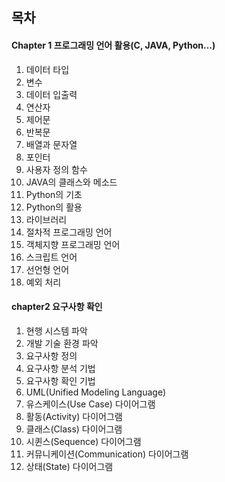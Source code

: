 ## 목차



#### Chapter 1 프로그래밍 언어 활용(C, JAVA, Python...)

1. 데이터 타입 
2. 변수
3. 데이터 입출력
4. 연산자
5. 제어문
6. 반복문
7. 배열과 문자열
8. 포인터
9. 사용자 정의 함수
10. JAVA의 클래스와 메소드
11. Python의 기초 
12. Python의 활용 
13. 라이브러리
14. 절차적 프로그래밍 언어
15. 객체지향 프로그래밍 언어
16. 스크립트 언어
17. 선언형 언어
18. 예외 처리 



#### chapter2 요구사항 확인 

1. 현행 시스템 파악
2. 개발 기술 환경 파악
3. 요구사항 정의
4. 요구사항 분석 기법
5. 요구사항 확인 기법
6. UML(Unified Modeling Language)
7. 유스케이스(Use Case) 다이어그램 
8. 활동(Activity) 다이어그램
9. 클래스(Class) 다이어그램
10. 시퀸스(Sequence) 다이어그램 
11. 커뮤니케이션(Communication) 다이어그램
12. 상태(State) 다이어그램 